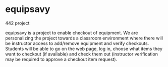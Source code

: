 # equipsavy
442 project

equipsavy is a project to enable checkout of equipment. We are personalizing the project towards a classroom environment where there will be instructor access to add/remove equipment and verify checkouts. Students will be able to go on the web page, log in, choose what items they want to checkout (if available) and check them out (instructor verification may be required to approve a checkout item request).
